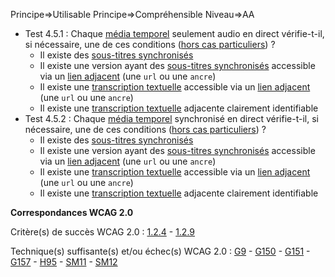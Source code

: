 Principe=>Utilisable
Principe=>Compréhensible
Niveau=>AA

*   Test 4.5.1 : Chaque [média temporel](#mdia-temporel-type-son-vido-et-synchronis) seulement audio en direct vérifie-t-il, si nécessaire, une de ces conditions ([hors cas particuliers](#critres-41--42--43--45--47--49--411--413 "Cas particuliers pour le critère 4.5")) ?
    *   Il existe des [sous-titres synchronisés](#soustitres-synchroniss-objet-multimdia)
    *   Il existe une version ayant des [sous-titres synchronisés](#soustitres-synchroniss-objet-multimdia) accessible via un [lien adjacent](#lien) (une `url` ou une `ancre`)
    *   Il existe une [transcription textuelle](#transcription-textuelle-media-temporel) accessible via un [lien adjacent](#lien) (une `url` ou une `ancre`)
    *   Il existe une [transcription textuelle](#transcription-textuelle-media-temporel) adjacente clairement identifiable
*   Test 4.5.2 : Chaque [média temporel](#mdia-temporel-type-son-vido-et-synchronis) synchronisé en direct vérifie-t-il, si nécessaire, une de ces conditions ([hors cas particuliers](#critres-41--42--43--45--47--49--411--413 "Cas particuliers pour le critère 4.5")) ?
    *   Il existe des [sous-titres synchronisés](#soustitres-synchroniss-objet-multimdia)
    *   Il existe une version ayant des [sous-titres synchronisés](#soustitres-synchroniss-objet-multimdia) accessible via un [lien adjacent](#lien) (une `url` ou une `ancre`)
    *   Il existe une [transcription textuelle](#transcription-textuelle-media-temporel) accessible via un [lien adjacent](#lien) (une `url` ou une `ancre`)
    *   Il existe une [transcription textuelle](#transcription-textuelle-media-temporel) adjacente clairement identifiable

**Correspondances WCAG 2.0**

Critère(s) de succès WCAG 2.0 : [1.2.4](http://www.w3.org/Translations/WCAG20-fr/#media-equiv-real-time-captions) - [1.2.9](http://www.w3.org/Translations/WCAG20-fr/#media-equiv-live-audio-only)

Technique(s) suffisante(s) et/ou échec(s) WCAG 2.0 : [G9](http://www.w3.org/TR/WCAG-TECHS/G9.html) - [G150](http://www.w3.org/TR/WCAG-TECHS/G150.html) - [G151](http://www.w3.org/TR/WCAG-TECHS/G151.html) - [G157](http://www.w3.org/TR/WCAG-TECHS/G157.html) - [H95](http://www.w3.org/TR/WCAG-TECHS/H95.html) - [SM11](http://www.w3.org/TR/WCAG-TECHS/SM11.html) - [SM12](http://www.w3.org/TR/WCAG-TECHS/SM12.html)
